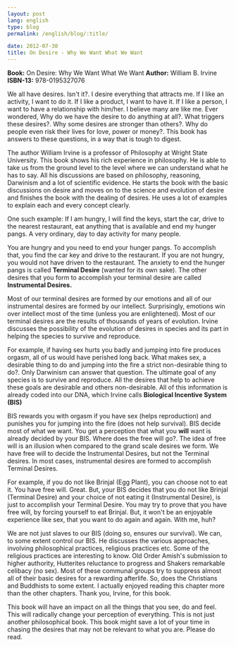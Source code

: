 ```yaml
---
layout: post
lang: english
type: blog
permalink: /english/blog/:title/

date: 2012-07-30
title: On Desire - Why We Want What We Want
---
```


**Book:** On Desire: Why We Want What We Want
**Author:** William B. Irvine
**ISBN-13:** 978-0195327076

We all have desires. Isn't it?. I desire everything that attracts me. If I like an activity, I want to do it. If I like a product, I want to have it. If I like a person, I want to have a relationship with him/her. I believe many are like me. Ever wondered, Why do we have the desire to do anything at all?. What triggers these desires?. Why some desires are stronger than others?. Why do people even risk their lives for love, power or money?. This book has answers to these questions, in a way that is tough to digest.

The author William Irvine is a professor of Philosophy at Wright State University. This book shows his rich experience in philosophy. He is able to take us from the ground level to the level where we can understand what he has to say. All his discussions are based on philosophy, reasoning, Darwinism and a lot of scientific evidence. He starts the book with the basic discussions on desire and moves on to the science and evolution of desire and finishes the book with the dealing of desires. He uses a lot of examples to explain each and every concept clearly.

One such example: If I am hungry, I will find the keys, start the car, drive to the nearest restaurant, eat anything that is available and end my hunger pangs. A very ordinary, day to day activity for many people.

You are hungry and you need to end your hunger pangs. To accomplish that, you find the car key and drive to the restaurant. If you are not hungry, you would not have driven to the restaurant. The anxiety to end the hunger pangs is called **Terminal Desire** (wanted for its own sake). The other desires that you form to accomplish your terminal desire are called **Instrumental Desires.**

Most of our terminal desires are formed by our emotions and all of our instrumental desires are formed by our intellect. Surprisingly, emotions win over intellect most of the time (unless you are enlightened). Most of our terminal desires are the results of thousands of years of evolution. Irvine discusses the possibility of the evolution of desires in species and its part in helping the species to survive and reproduce.

For example, if having sex hurts you badly and jumping into fire produces orgasm, all of us would have perished long back. What makes sex, a desirable thing to do and jumping into the fire a strict non-desirable thing to do?. Only Darwinism can answer that question. The ultimate goal of any species is to survive and reproduce. All the desires that help to achieve these goals are desirable and others non-desirable. All of this information is already coded into our DNA, which Irvine calls **Biological Incentive System (BIS)**

BIS rewards you with orgasm if you have sex (helps reproduction) and punishes you for jumping into the fire (does not help survival). BIS decide most of what we want. You get a perception that what you **will** want is already decided by your BIS. Where does the free will go?. The idea of free will is an illusion when compared to the grand scale desires we form. We have free will to decide the Instrumental Desires, but not the Terminal desires. In most cases, instrumental desires are formed to accomplish Terminal Desires.

For example, if you do not like Brinjal (Egg Plant), you can choose not to eat it. You have free will. Great. But, your BIS decides that you do not like Brinjal (Terminal Desire) and your choice of not eating it (Instrumental Desire), is just to accomplish your Terminal Desire. You may try to prove that you have free will, by forcing yourself to eat Brinjal. But, it won't be an enjoyable experience like sex, that you want to do again and again. With me, huh?

We are not just slaves to our BIS (doing so, ensures our survival). We can, to some extent control our BIS. He discusses the various approaches, involving philosophical practices, religious practices etc. Some of the religious practices are interesting to know. Old Order Amish's submission to higher authority, Hutterites reluctance to progress and Shakers remarkable celibacy (no sex). Most of these communal groups try to suppress almost all of their basic desires for a rewarding afterlife. So, does the Christians and Buddhists to some extent. I actually enjoyed reading this chapter more than the other chapters. Thank you, Irvine, for this book.

This book will have an impact on all the things that you see, do and feel. This will radically change your perception of everything. This is not just another philosophical book. This book might save a lot of your time in chasing the desires that may not be relevant to what you are. Please do read.

